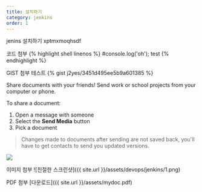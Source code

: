 ```yaml
---
title: 설치하기
category: jenkins
order: 1
---
```


jenins 설치하기 xptmxmoqhsdf

코드 첨부
{% highlight shell linenos %}
#console.log('oh');
test
{% endhighlight %}

GIST 첨부 테스트
{% gist j2yes/3451d495ee5b9a601385 %}

Share documents with your friends! Send work or school projects from your computer or phone.

To share a document:

1. Open a message with someone
2. Select the **Send Media** button
3. Pick a document

> Changes made to documents after sending are not saved back, you'll have to get contacts to send you updated versions.

![](//placehold.it/800x600)

이미지 첨부
![친절한 스크린샷]({{ site.url }}/assets/devops/jenkins/1.png)

PDF 첨부
[다운로드]({{ site.url }}/assets/mydoc.pdf)
